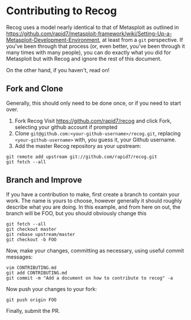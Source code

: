 # Contributing to Recog

Recog uses a model nearly identical to that of Metasploit as outlined in
https://github.com/rapid7/metasploit-framework/wiki/Setting-Up-a-Metasploit-Development-Environment,
at least from a ```git``` perspective.  If you've been through that
process (or, even better, you've been through it many times with many
people), you can do exactly what you did for Metasploit but with Recog and ignore the rest of this document.

On the other hand, if you haven't, read on!

## Fork and Clone

Generally, this should only need to be done once, or if you need to start over.

1. Fork Recog Visit https://github.com/rapid7/recog and click Fork,
   selecting your github account if prompted
2.  Clone ```git@github.com:<your-github-username>/recog.git```, replacing
```<your-github-username>``` with, you guess it, your Github username.
3.  Add the master Recog repository as your upstream:
```
git remote add upstream git://github.com/rapid7/recog.git
git fetch --all
```

## Branch and Improve

If you have a contribution to make, first create a branch to contain your
work.  The name is yours to choose, however generally it should roughly
describe what you are doing.  In this example, and from here on out, the
branch will be FOO, but you should obviously change this

```
git fetch --all
git checkout master
git rebase upstream/master
git checkout -b FOO
```

Now, make your changes, committing as necessary, using useful commit messages:

```
vim CONTRIBUTING.md
git add CONTRIBUTING.md
git commit -m "Add a document on how to contribute to recog" -a
```

Now push your changes to your fork:

```
git push origin FOO
```

Finally, submit the PR.
